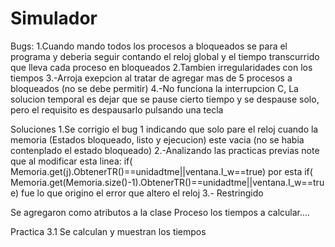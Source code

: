 # Simulador
Bugs:
1.Cuando mando todos los procesos a bloqueados se para el programa y deberia seguir contando el reloj global y el tiempo transcurrido que lleva cada proceso en bloqueados
2.Tambien irregularidades con los tiempos
3.-Arroja exepcion al tratar de agregar mas de 5 procesos a bloqueados (no se debe permitir)
4.-No funciona la interrupcion C, La solucion temporal es dejar que se pause cierto tiempo y se despause solo, pero el requisito es despausarlo pulsando una tecla

Soluciones
1.Se corrigio el bug 1 indicando que solo pare el reloj cuando la memoria (Estados bloqueado, listo y ejecucion) este vacia (no se habia contenplado el estado bloqueado)
2.-Analizando las practicas previas note que al modificar esta linea:
 if( Memoria.get(j).ObtenerTR()==unidadtme||ventana.I_w==true)
 por esta
  if( Memoria.get(Memoria.size()-1).ObtenerTR()==unidadtme||ventana.I_w==true)
  fue lo que origino el error que altero el reloj
  3.- Restringido
  
  

Se agregaron como atributos a la clase Proceso los tiempos a calcular....

Practica 3.1
Se calculan y muestran los tiempos
